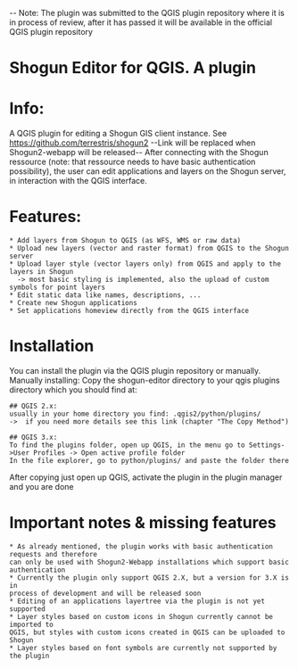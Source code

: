 -- Note: The plugin was submitted to the QGIS plugin repository where it is in process of review,
    after it has passed it will be available in the official QGIS plugin repository

# Shogun Editor for QGIS. A plugin


# Info:

A QGIS plugin for editing a Shogun GIS client instance. See https://github.com/terrestris/shogun2
--Link will be replaced when Shogun2-webapp will be released--
After connecting with the Shogun ressource (note: that ressource needs to have basic authentication possibility),
the user can edit applications and layers on the Shogun server, in interaction with the QGIS interface.


# Features:

    * Add layers from Shogun to QGIS (as WFS, WMS or raw data)
    * Upload new layers (vector and raster format) from QGIS to the Shogun server
    * Upload layer style (vector layers only) from QGIS and apply to the layers in Shogun
      -> most basic styling is implemented, also the upload of custom symbols for point layers
    * Edit static data like names, descriptions, ...
    * Create new Shogun applications
    * Set applications homeview directly from the QGIS interface

# Installation
You can install the plugin via the QGIS plugin repository or manually.
Manually installing: Copy the shogun-editor directory to your
qgis plugins directory which you should find at:

    ## QGIS 2.x:
    usually in your home directory you find: .qgis2/python/plugins/
    ->  if you need more details see this link (chapter "The Copy Method")

    ## QGIS 3.x:
    To find the plugins folder, open up QGIS, in the menu go to Settings->User Profiles -> Open active profile folder
    In the file explorer, go to python/plugins/ and paste the folder there

After copying just open up QGIS, activate the plugin in the plugin manager and you are done

# Important notes & missing features

    * As already mentioned, the plugin works with basic authentication requests and therefore
    can only be used with Shogun2-Webapp installations which support basic  authentication
    * Currently the plugin only support QGIS 2.X, but a version for 3.X is in
    process of development and will be released soon
    * Editing of an applications layertree via the plugin is not yet supported
    * Layer styles based on custom icons in Shogun currently cannot be imported to
    QGIS, but styles with custom icons created in QGIS can be uploaded to Shogun
    * Layer styles based on font symbols are currently not supported by the plugin
